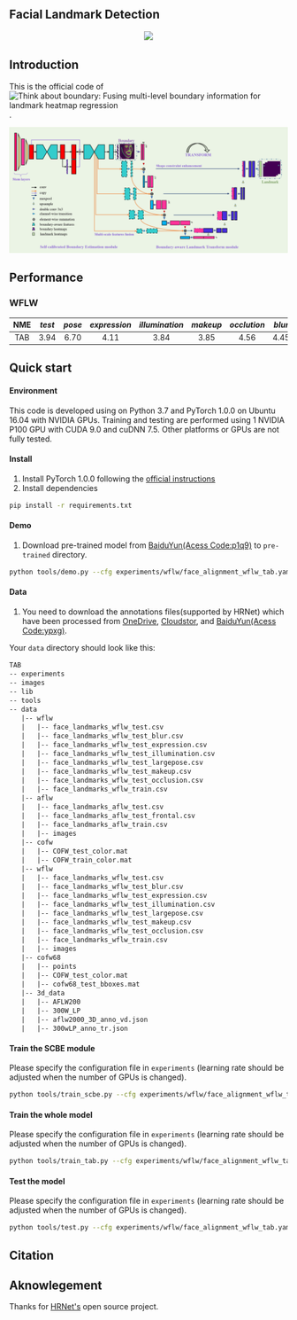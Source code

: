 ## Facial Landmark Detection
<div align=center>

![](images/JasonWang.gif)

</div>

## Introduction
This is the official code of ![Think about boundary: Fusing multi-level boundary information for landmark heatmap regression](https://arxiv.org/abs/2008.10924).
<div align=center>

![](images/tab.png)

</div>
<!--## Performance
<div align=center>

![](images/tab_vis.png)

</div>
-->

## Performance
### WFLW

| NME |  *test* | *pose* | *expression* | *illumination* | *makeup* | *occlution* | *blur* | 
|:--:|:--:|:--:|:--:|:--:|:--:|:--:|:--:|
|TAB | 3.94 | 6.70 | 4.11 | 3.84 | 3.85 | 4.56 | 4.45|

## Quick start
#### Environment
This code is developed using on Python 3.7 and PyTorch 1.0.0 on Ubuntu 16.04 with NVIDIA GPUs. Training and testing are 
performed using 1 NVIDIA P100 GPU with CUDA 9.0 and cuDNN 7.5. Other platforms or GPUs are not fully tested.

#### Install
1. Install PyTorch 1.0.0 following the [official instructions](https://pytorch.org/)
2. Install dependencies
````bash
pip install -r requirements.txt
````

#### Demo
1. Download pre-trained model from [BaiduYun(Acess Code:p1q9)](https://pan.baidu.com/s/1lwc7zTz8HTFM0mu0hCUM6w) to `pre-trained` directory.

```bash
python tools/demo.py --cfg experiments/wflw/face_alignment_wflw_tab.yaml --type video --best_model pre-trained/wflw_nme_0.0394_best_checkpoint_vgg_multi-scale_2x.pth
```


#### Data

1. You need to download the annotations files(supported by HRNet) which have been processed from [OneDrive](https://1drv.ms/u/s!AiWjZ1LamlxzdmYbSkHpPYhI8Ms), [Cloudstor](https://cloudstor.aarnet.edu.au/plus/s/m9lHU2aJId8Sh8l), and [BaiduYun(Acess Code:ypxg)](https://pan.baidu.com/s/1Yg1IEp3l2IpGPolpUsWdfg).

Your `data` directory should look like this:

````
TAB
-- experiments
-- images
-- lib
-- tools
-- data
   |-- wflw
   |   |-- face_landmarks_wflw_test.csv
   |   |-- face_landmarks_wflw_test_blur.csv
   |   |-- face_landmarks_wflw_test_expression.csv
   |   |-- face_landmarks_wflw_test_illumination.csv
   |   |-- face_landmarks_wflw_test_largepose.csv
   |   |-- face_landmarks_wflw_test_makeup.csv
   |   |-- face_landmarks_wflw_test_occlusion.csv
   |   |-- face_landmarks_wflw_train.csv
   |-- aflw
   |   |-- face_landmarks_aflw_test.csv
   |   |-- face_landmarks_aflw_test_frontal.csv
   |   |-- face_landmarks_aflw_train.csv
   |   |-- images
   |-- cofw
   |   |-- COFW_test_color.mat
   |   |-- COFW_train_color.mat  
   |-- wflw
   |   |-- face_landmarks_wflw_test.csv
   |   |-- face_landmarks_wflw_test_blur.csv
   |   |-- face_landmarks_wflw_test_expression.csv
   |   |-- face_landmarks_wflw_test_illumination.csv
   |   |-- face_landmarks_wflw_test_largepose.csv
   |   |-- face_landmarks_wflw_test_makeup.csv
   |   |-- face_landmarks_wflw_test_occlusion.csv
   |   |-- face_landmarks_wflw_train.csv
   |   |-- images
   |-- cofw68
   |   |-- points
   |   |-- COFW_test_color.mat
   |   |-- cofw68_test_bboxes.mat
   |-- 3d_data
   |   |-- AFLW200
   |   |-- 300W_LP
   |   |-- aflw2000_3D_anno_vd.json
   |   |-- 300wLP_anno_tr.json
````

#### Train the SCBE module
Please specify the configuration file in `experiments` (learning rate should be adjusted when the number of GPUs is changed).
````bash
python tools/train_scbe.py --cfg experiments/wflw/face_alignment_wflw_tab.yaml
````

#### Train the whole model
Please specify the configuration file in `experiments` (learning rate should be adjusted when the number of GPUs is changed).
````bash
python tools/train_tab.py --cfg experiments/wflw/face_alignment_wflw_tab.yaml
````

#### Test the model
Please specify the configuration file in `experiments` (learning rate should be adjusted when the number of GPUs is changed).
````bash
python tools/test.py --cfg experiments/wflw/face_alignment_wflw_tab.yaml --best_model pre-trained/wflw_nme_0.0394_best_checkpoint_vgg_multi-scale_2x.pth
````

## Citation

## Aknowlegement
Thanks for [HRNet's](https://github.com/HRNet) open source project.